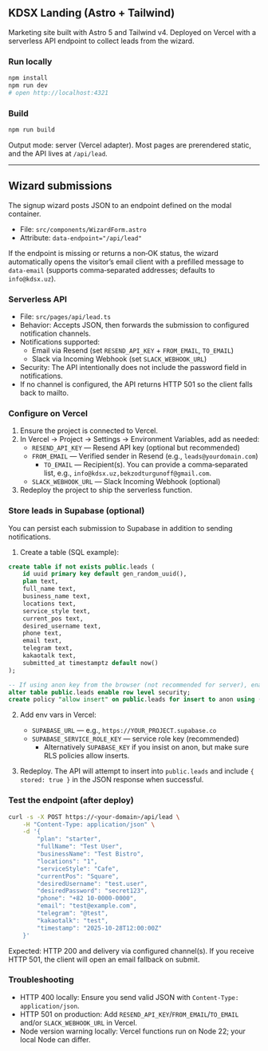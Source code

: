 ## KDSX Landing (Astro + Tailwind)

Marketing site built with Astro 5 and Tailwind v4. Deployed on Vercel with a serverless API endpoint to collect leads from the wizard.

### Run locally

```bash
npm install
npm run dev
# open http://localhost:4321
```

### Build

```bash
npm run build
```

Output mode: server (Vercel adapter). Most pages are prerendered static, and the API lives at `/api/lead`.

---

## Wizard submissions

The signup wizard posts JSON to an endpoint defined on the modal container.

- File: `src/components/WizardForm.astro`
- Attribute: `data-endpoint="/api/lead"`

If the endpoint is missing or returns a non‑OK status, the wizard automatically opens the visitor’s email client with a prefilled message to `data-email` (supports comma‑separated addresses; defaults to `info@kdsx.uz`).

### Serverless API

- File: `src/pages/api/lead.ts`
- Behavior: Accepts JSON, then forwards the submission to configured notification channels.
- Notifications supported:
	- Email via Resend (set `RESEND_API_KEY` + `FROM_EMAIL`, `TO_EMAIL`)
	- Slack via Incoming Webhook (set `SLACK_WEBHOOK_URL`)
- Security: The API intentionally does not include the password field in notifications.
- If no channel is configured, the API returns HTTP 501 so the client falls back to mailto.

### Configure on Vercel

1) Ensure the project is connected to Vercel.
2) In Vercel → Project → Settings → Environment Variables, add as needed:
	 - `RESEND_API_KEY` — Resend API key (optional but recommended)
	 - `FROM_EMAIL` — Verified sender in Resend (e.g., `leads@yourdomain.com`)
		- `TO_EMAIL` — Recipient(s). You can provide a comma‑separated list, e.g., `info@kdsx.uz,bekzodturgunoff@gmail.com`.
	 - `SLACK_WEBHOOK_URL` — Slack Incoming Webhook (optional)
3) Redeploy the project to ship the serverless function.

### Store leads in Supabase (optional)

You can persist each submission to Supabase in addition to sending notifications.

1) Create a table (SQL example):

```sql
create table if not exists public.leads (
	id uuid primary key default gen_random_uuid(),
	plan text,
	full_name text,
	business_name text,
	locations text,
	service_style text,
	current_pos text,
	desired_username text,
	phone text,
	email text,
	telegram text,
	kakaotalk text,
	submitted_at timestamptz default now()
);

-- If using anon key from the browser (not recommended for server), enable RLS and allow inserts:
alter table public.leads enable row level security;
create policy "allow insert" on public.leads for insert to anon using (true) with check (true);
```

2) Add env vars in Vercel:
	 - `SUPABASE_URL` — e.g., `https://YOUR_PROJECT.supabase.co`
	 - `SUPABASE_SERVICE_ROLE_KEY` — service role key (recommended)
		 - Alternatively `SUPABASE_KEY` if you insist on anon, but make sure RLS policies allow inserts.

3) Redeploy. The API will attempt to insert into `public.leads` and include `{ stored: true }` in the JSON response when successful.

### Test the endpoint (after deploy)

```bash
curl -s -X POST https://<your-domain>/api/lead \
	-H "Content-Type: application/json" \
	-d '{
		"plan": "starter",
		"fullName": "Test User",
		"businessName": "Test Bistro",
		"locations": "1",
		"serviceStyle": "Cafe",
		"currentPos": "Square",
		"desiredUsername": "test.user",
		"desiredPassword": "secret123",
		"phone": "+82 10-0000-0000",
		"email": "test@example.com",
		"telegram": "@test",
		"kakaotalk": "test",
		"timestamp": "2025-10-28T12:00:00Z"
	}'
```

Expected: HTTP 200 and delivery via configured channel(s). If you receive HTTP 501, the client will open an email fallback on submit.

### Troubleshooting

- HTTP 400 locally: Ensure you send valid JSON with `Content-Type: application/json`.
- HTTP 501 on production: Add `RESEND_API_KEY`/`FROM_EMAIL`/`TO_EMAIL` and/or `SLACK_WEBHOOK_URL` in Vercel.
- Node version warning locally: Vercel functions run on Node 22; your local Node can differ.
